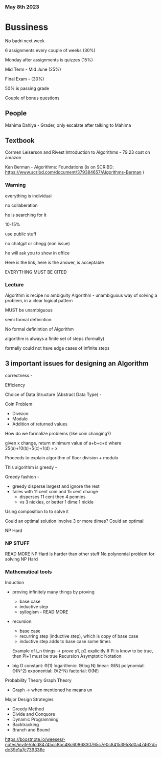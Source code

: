 ### May 8th 2023


# Bussiness

No badri next week

6 assignments every couple of weeks (30%)

Monday after assignments is quizzes (15%)

Mid Term - Mid June (25%)

Final Exam - (30%)

50% is passing grade

Couple of bonus questions


## People

Mahima Dahiya - Grader, only escalate after talking to Mahima

## Textbook

Cormen Leiserson and Rivest Introduction to Algorithms - 79.23 cost on amazon

Ken Berman - Algorithms: Foundations
(is on SCRIBD: https://www.scribd.com/document/379384657/Algorithms-Berman )

### Warning

everything is individual

no collaberation

he is searching for it

10-15%

use public stuff

no chatgpt or chegg (non issue)

he will ask you to show in office

Here is the link, here is the answer, is acceptable

EVERYTHING MUST BE CITED


### Lecture
Algorithm is recipe
no ambiguity
Algorithm - unambiguous way of solving a problem, in a clear logical pattern

MUST be unambiguous

semi formal definintion

No formal definintion of Algorithm

algorithm is always a finite set of steps (formally)

formally could not have edge cases of infinite steps
## 3 important issues for designing an Algorithm

correctness -

Efficiency

Choice of Data Structure (Abstract Data Type)  -

Coin Problem
- Division
- Modulo
- Addition of returned values

How do we formalize problems  (like coin changing?)

given x change, return minimum value of a+b+c+d where 25(a)+10(b)+5(c)+1(d) = x

Proceeds to explain algorithm of floor division + modulo

This algorithm is greedy -

Greedy fashion -
- greedy disperse largest and ignore the rest
- failes with 11 cent coin and 15 cent change
    - disperses 11 cent then 4 pennies
    - vs 3 nickles, or better 1 dime 1 nickle

Using composition to to solve it

Could an optimal solution involve 3 or more dimes?
Could an optimal

NP Hard


### NP STUFF
READ MORE
NP Hard is harder than other stuff
No polynomial problem for solving NP Hard

### Mathematical tools
Induction
- proving infinitely many things by proving
    - base case
    - inductive step
    - syllogism - READ MORE
- recursion
    - base case
    - recurring step (inductive step), which is copy of base case
    - inductive step adds to base case some times



    Example of i_n things -> prove p1, p2 explicitly
    If Pi is know to be true, then Pi+1 must be true
Recursion
Asymptotic Notation
- big O
    constant: Θ(1)
    logarithmic: Θ(log N)
    linear: Θ(N)
    polynomial: Θ(N^2)
    exponential: Θ(2^N)
    factorial: Θ(N!)

Probability Theory
Graph Theory
- Graph -> when mentioned he means un

Major Design Strategies
- Greedy Method
- Divide and Conquore
- Dynamic Programming
- Backtracking
- Branch and Bound

https://boostnote.io/weesesr-notes/invite/oIcd84745cc8bc48c6086830765c7e0c84153958d0a47462d5dc39e1a7c739336e
